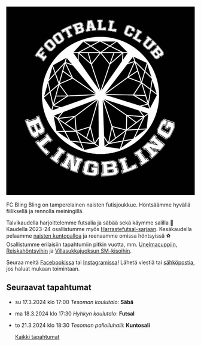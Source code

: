 ![Logo](/img/avatar-icon.png)




FC Bling Bling on tamperelainen naisten futisjoukkue. Höntsäämme hyvällä fiiliksellä ja rennolla meiningillä.

Talvikaudella harjoittelemme futsalia ja säbää sekä käymme salilla 💪 Kaudella 2023-24 osallistumme myös [Harrastefutsal-sarjaan](/futsal). Kesäkaudella pelaamme [naisten kuntopalloa](/series) ja reenaamme omissa höntsyissä ⚽️ Osallistumme erilaisiin tapahtumiin pitkin vuotta, mm. [Unelmacuppiin](https://www.palloliitto.fi/kilpailut/turnaukset-ja-lopputurnaukset/unelma-cuppi/), [Reiskahöntsyihin](https://reiskahontsy.fi/) ja 
[Villasukkajuoksun SM-kisoihin](https://villasukkajuoksunsm.fi/).

Seuraa meitä [Facebookissa](https://www.facebook.com/fcblingbling) tai [Instagramissa](https://www.instagram.com/fcblingbling)! Lähetä viestiä tai [sähköpostia](mailto:fcblingbling@gmail.com), jos haluat mukaan toimintaan.

## Seuraavat tapahtumat

* su 17.3.2024 klo 17:00 *Tesoman koulutalo*: **Säbä**
* ma 18.3.2024 klo 17:30 *Hyhkyn koulutalo*: **Futsal**
* to 21.3.2024 klo 18:30 *Tesoman palloiluhalli*: **Kuntosali**




  [Kaikki tapahtumat](https://fcblingbling.nimenhuuto.com/events)